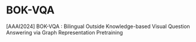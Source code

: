 # BOK-VQA
[AAAI2024] BOK-VQA : Bilingual Outside Knowledge-based Visual Question Answering via Graph Representation Pretraining
